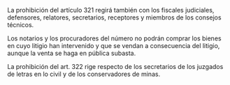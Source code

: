 La prohibición del artículo 321 regirá también con los fiscales judiciales, defensores, relatores, secretarios, receptores y miembros de los consejos técnicos.

Los notarios y los procuradores del número no podrán comprar los bienes en cuyo litigio han intervenido y que se vendan a consecuencia del litigio, aunque la venta se haga en pública subasta.

La prohibición del art. 322 rige respecto de los secretarios de los juzgados de letras en lo civil y de los conservadores de minas.